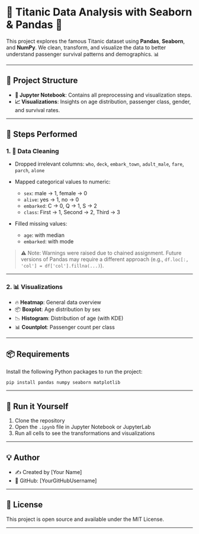 # 🚢 Titanic Data Analysis with Seaborn & Pandas 🐍

This project explores the famous Titanic dataset using **Pandas**, **Seaborn**, and **NumPy**. We clean, transform, and visualize the data to better understand passenger survival patterns and demographics. 📊

---

## 📁 Project Structure

* **📄 Jupyter Notebook**: Contains all preprocessing and visualization steps.
* **📈 Visualizations**: Insights on age distribution, passenger class, gender, and survival rates.

---

## 🔧 Steps Performed

### 1. 🧹 Data Cleaning

* Dropped irrelevant columns: `who`, `deck`, `embark_town`, `adult_male`, `fare`, `parch`, `alone`
* Mapped categorical values to numeric:

  * `sex`: male → 1, female → 0
  * `alive`: yes → 1, no → 0
  * `embarked`: C → 0, Q → 1, S → 2
  * `class`: First → 1, Second → 2, Third → 3
* Filled missing values:

  * `age`: with median
  * `embarked`: with mode

> ⚠️ Note: Warnings were raised due to chained assignment. Future versions of Pandas may require a different approach (e.g., `df.loc[:, 'col'] = df['col'].fillna(...)`).

---

### 2. 📊 Visualizations

* 🔥 **Heatmap**: General data overview
* 📦 **Boxplot**: Age distribution by sex
* 📉 **Histogram**: Distribution of age (with KDE)
* 📊 **Countplot**: Passenger count per class

---

## 📦 Requirements

Install the following Python packages to run the project:

```bash
pip install pandas numpy seaborn matplotlib
```

---

## 🚀 Run it Yourself

1. Clone the repository
2. Open the `.ipynb` file in Jupyter Notebook or JupyterLab
3. Run all cells to see the transformations and visualizations

---

## 💡 Author

* ✍️ Created by \[Your Name]
* 🐙 GitHub: \[YourGitHubUsername]

---

## 📜 License

This project is open source and available under the MIT License.

---

